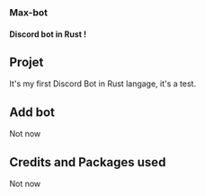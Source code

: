 ### Max-bot
#### Discord bot in Rust !

## Projet
It's my first Discord Bot in Rust langage, it's a test.

## Add bot
Not now

## Credits and Packages used 
Not now